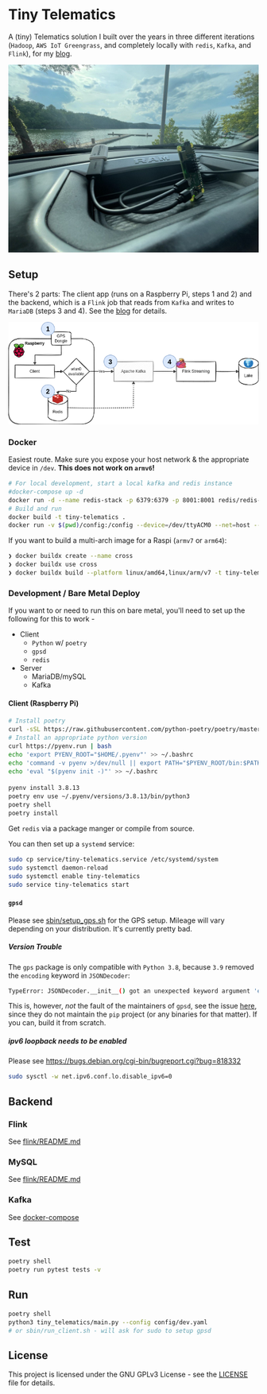 # Tiny Telematics

A (tiny) Telematics solution I built over the years in three different iterations (`Hadoop`, `AWS IoT Greengrass`, and completely locally with `redis`, `Kafka`, and `Flink`), for my [blog](https://chollinger.com/blog/).

![opener](docs/opener.png)

## Setup

There's 2 parts: The client app (runs on a Raspberry Pi, steps 1 and 2) and the backend, which is a `Flink` job that reads from `Kafka` and writes to `MariaDB` (steps 3 and 4). See the [blog](https://chollinger.com/blog/2022/08/tiny-telematics-building-the-thing-my-truck-can-do-just-better-using-redis-kafka-and-flink/) for details.

![arch](docs/arch.drawio.png)

### Docker

Easiest route. Make sure you expose your host network & the appropriate device in `/dev`. **This does not work on `armv6`!**

```bash
# For local development, start a local kafka and redis instance
#docker-compose up -d 
docker run -d --name redis-stack -p 6379:6379 -p 8001:8001 redis/redis-stack:latest
# Build and run
docker build -t tiny-telematics .
docker run -v $(pwd)/config:/config --device=/dev/ttyACM0 --net=host --restart=on-failure:5 tiny-telematics --config /config/default.yaml
```

If you want to build a multi-arch image for a Raspi (`armv7` or `arm64`):

```bash
❯ docker buildx create --name cross
❯ docker buildx use cross
❯ docker buildx build --platform linux/amd64,linux/arm/v7 -t tiny-telematics:latest .
```

### Development / Bare Metal Deploy

If you want to or need to run this on bare metal, you'll need to set up the following for this to work - 

- Client
  - `Python` w/ `poetry`
  - `gpsd`
  - `redis`
- Server
  - MariaDB/mySQL
  - Kafka

#### Client (Raspberry Pi)

```bash
# Install poetry
curl -sSL https://raw.githubusercontent.com/python-poetry/poetry/master/get-poetry.py | python -
# Install an appropriate python version
curl https://pyenv.run | bash
echo 'export PYENV_ROOT="$HOME/.pyenv"' >> ~/.bashrc
echo 'command -v pyenv >/dev/null || export PATH="$PYENV_ROOT/bin:$PATH"' >> ~/.bashrc
echo 'eval "$(pyenv init -)"' >> ~/.bashrc

pyenv install 3.8.13
poetry env use ~/.pyenv/versions/3.8.13/bin/python3
poetry shell
poetry install
```

Get `redis` via a package manger or compile from source.

You can then set up a `systemd` service:

```bash
sudo cp service/tiny-telematics.service /etc/systemd/system
sudo systemctl daemon-reload
sudo systemctl enable tiny-telematics 
sudo service tiny-telematics start
```

#### `gpsd`

Please see [sbin/setup_gps.sh](sbin/setup_gps.sh) for the GPS setup. Mileage will vary depending on your distribution. It's currently pretty bad.

##### Version Trouble

The `gps` package is only compatible with `Python 3.8`, because `3.9` removed the `encoding` keyword in `JSONDecoder`:

```bash
TypeError: JSONDecoder.__init__() got an unexpected keyword argument 'encoding'
```

This is, however, *not* the fault of the maintainers of `gpsd`, see the issue [here](https://gitlab.com/gpsd/gpsd/-/issues/122), since they do not maintain the `pip` project (or any binaries for that matter). If you can, build it from scratch.

##### ipv6 loopback needs to be enabled

Please see https://bugs.debian.org/cgi-bin/bugreport.cgi?bug=818332

```bash
sudo sysctl -w net.ipv6.conf.lo.disable_ipv6=0
```

## Backend

### Flink

See [flink/README.md](flink/README.md)

### MySQL

See [flink/README.md](flink/README.md)

### Kafka

See [docker-compose](https://developer.confluent.io/quickstart/kafka-docker/) 

## Test

```bash
poetry shell
poetry run pytest tests -v  
```

## Run

```bash
poetry shell
python3 tiny_telematics/main.py --config config/dev.yaml
# or sbin/run_client.sh - will ask for sudo to setup gpsd
```

## License

This project is licensed under the GNU GPLv3 License - see the [LICENSE](LICENSE) file for details.
